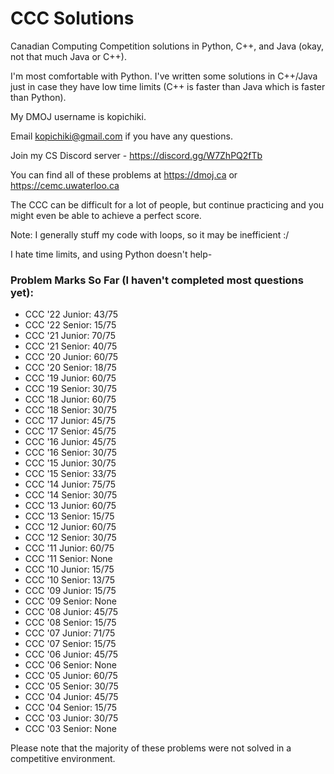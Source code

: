 # CCC Solutions

Canadian Computing Competition solutions in Python, C++, and Java (okay, not that much Java or C++).

I'm most comfortable with Python.
I've written some solutions in C++/Java just in case they have low time limits (C++ is faster than Java which is faster than Python).

My DMOJ username is kopichiki.

Email kopichiki@gmail.com if you have any questions.

Join my CS Discord server - https://discord.gg/W7ZhPQ2fTb

You can find all of these problems at https://dmoj.ca or https://cemc.uwaterloo.ca

The CCC can be difficult for a lot of people, but continue practicing and you might even be able to achieve a perfect score.

Note: I generally stuff my code with loops, so it may be inefficient :/

I hate time limits, and using Python doesn't help-

### Problem Marks So Far (I haven't completed most questions yet):
- CCC '22 Junior: 43/75
- CCC '22 Senior: 15/75
- CCC '21 Junior: 70/75
- CCC '21 Senior: 40/75
- CCC '20 Junior: 60/75
- CCC '20 Senior: 18/75
- CCC '19 Junior: 60/75
- CCC '19 Senior: 30/75
- CCC '18 Junior: 60/75
- CCC '18 Senior: 30/75
- CCC '17 Junior: 45/75
- CCC '17 Senior: 45/75
- CCC '16 Junior: 45/75
- CCC '16 Senior: 30/75
- CCC '15 Junior: 30/75
- CCC '15 Senior: 33/75
- CCC '14 Junior: 75/75
- CCC '14 Senior: 30/75
- CCC '13 Junior: 60/75
- CCC '13 Senior: 15/75
- CCC '12 Junior: 60/75
- CCC '12 Senior: 30/75
- CCC '11 Junior: 60/75
- CCC '11 Senior: None
- CCC '10 Junior: 15/75
- CCC '10 Senior: 13/75
- CCC '09 Junior: 15/75
- CCC '09 Senior: None
- CCC '08 Junior: 45/75
- CCC '08 Senior: 15/75
- CCC '07 Junior: 71/75
- CCC '07 Senior: 15/75
- CCC '06 Junior: 45/75
- CCC '06 Senior: None
- CCC '05 Junior: 60/75
- CCC '05 Senior: 30/75
- CCC '04 Junior: 45/75
- CCC '04 Senior: 15/75
- CCC '03 Junior: 30/75
- CCC '03 Senior: None

Please note that the majority of these problems were not solved in a competitive environment.
